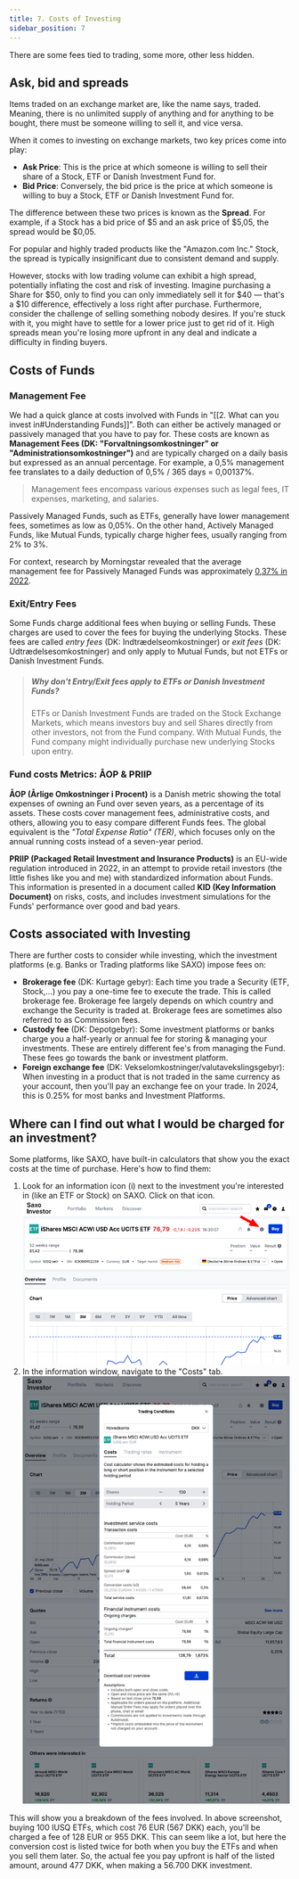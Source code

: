 ```yaml
---
title: 7. Costs of Investing
sidebar_position: 7
---
```


There are some fees tied to trading, some more, other less hidden.

## Ask, bid and spreads
Items traded on an exchange market are, like the name says, traded. Meaning, there is no unlimited supply of anything and for anything to be bought, there must be someone willing to sell it, and vice versa.

When it comes to investing on exchange markets, two key prices come into play:
- **Ask Price**: This is the price at which someone is willing to sell their share of a Stock, ETF or Danish Investment Fund for.
- **Bid Price**: Conversely, the bid price is the price at which someone is willing to buy a Stock, ETF or Danish Investment Fund for.

The difference between these two prices is known as the **Spread**. For example, if a Stock has a bid price of $5 and an ask price of $5,05, the spread would be $0,05.

For popular and highly traded products like the "Amazon.com Inc." Stock, the spread is typically insignificant due to consistent demand and supply. 

However, stocks with low trading volume can exhibit a high spread, potentially inflating the cost and risk of investing. Imagine purchasing a Share for $50, only to find you can only immediately sell it for $40 — that's a $10 difference, effectively a loss right after purchase.
Furthermore, consider the challenge of selling something nobody desires. If you're stuck with it, you might have to settle for a lower price just to get rid of it. 
High spreads mean you're losing more upfront in any deal and indicate a difficulty in finding buyers.

## Costs of Funds

### Management Fee
We had a quick glance at costs involved with Funds in "[[2. What can you invest in#Understanding Funds]]". Both can either be actively managed or passively managed that you have to pay for. These costs are known as **Management Fees (DK: "Forvaltningsomkostninger" or "Administrationsomkostninger")** and are typically charged on a daily basis but expressed as an annual percentage. For example, a 0,5% management fee translates to a daily deduction of 0,5% / 365 days = 0,00137%.

> Management fees encompass various expenses such as legal fees, IT expenses, marketing, and salaries.

Passively Managed Funds, such as ETFs, generally have lower management fees, sometimes as low as 0,05%. On the other hand, Actively Managed Funds, like Mutual Funds, typically charge higher fees, usually ranging from 2% to 3%.

For context, research by Morningstar revealed that the average management fee for Passively Managed Funds was approximately [0,37% in 2022](https://www.investopedia.com/ask/answers/071816/how-are-etf-fees-deducted.asp).

### Exit/Entry Fees
Some Funds charge additional fees when buying or selling Funds. These charges are used to cover the fees for buying the underlying Stocks. These fees are called _entry fees_ (DK: Indtrædelseomkostninger) or _exit fees_ (DK: Udtrædelsesomkostninger) and only apply to Mutual Funds, but not ETFs or Danish Investment Funds.

> ##### Why don't Entry/Exit fees apply to ETFs or Danish Investment Funds?
> ETFs or Danish Investment Funds are traded on the Stock Exchange Markets, which means investors buy and sell Shares directly from other investors, not from the Fund company. With Mutual Funds, the Fund company might individually purchase new underlying Stocks upon entry.

### Fund costs Metrics: ÅOP & PRIIP
**ÅOP (Årlige Omkostninger i Procent)** is a Danish metric showing the total expenses of owning an Fund over seven years, as a percentage of its assets. These costs cover management fees, administrative costs, and others, allowing you to easy compare different Funds fees. The global equivalent is the _"Total Expense Ratio" (TER)_, which focuses only on the annual running costs instead of a seven-year period.

**PRIIP (Packaged Retail Investment and Insurance Products)** is an EU-wide regulation introduced in 2022, in an attempt to provide retail investors (the little fishes like you and me) with standardized information about Funds. This information is presented in a document called **KID (Key Information Document)** on risks, costs, and includes investment simulations for the Funds' performance over good and bad years.

## Costs associated with Investing
There are further costs to consider while investing, which the investment platforms (e.g. Banks or Trading platforms like SAXO) impose fees on:
- **Brokerage fee** (DK: Kurtage gebyr): Each time you trade a Security (ETF, Stock,...) you pay a one-time fee to execute the trade. This is called brokerage fee. Brokerage fee largely depends on which country and exchange the Security is traded at. Brokerage fees are sometimes also referred to as Commission fees.
- **Custody fee** (DK: Depotgebyr): Some investment platforms or banks charge you a half-yearly or annual fee for storing & managing your investments. These are entirely different fee's from managing the Fund. These fees go towards the bank or investment platform.
- **Foreign exchange fee** (DK: Vekselomkostninger/valutavekslingsgebyr): When investing in a product that is not traded in the same currency as your account, then you'll pay an exchange fee on your trade. In 2024, this is 0.25% for most banks and Investment Platforms.

## Where can I find out what I would be charged for an investment?
Some platforms, like SAXO, have built-in calculators that show you the exact costs at the time of purchase. Here's how to find them:
1. Look for an information icon (i) next to the investment you're interested in (like an ETF or Stock) on SAXO. Click on that icon. ![](./assets/Saxo-cost-locator.png) 
2. In the information window, navigate to the "Costs" tab. ![](./assets/Saxo-cost-calculator.png) 

This will show you a breakdown of the fees involved. In above screenshot, buying 100 IUSQ ETFs, which cost 76 EUR (567 DKK) each, you'll be charged a fee of 128 EUR or 955 DKK. This can seem like a lot, but here the conversion cost is listed twice for both when you buy the ETFs and when you sell them later. So, the actual fee you pay upfront is half of the listed amount, around 477 DKK, when making a 56.700 DKK investment.
